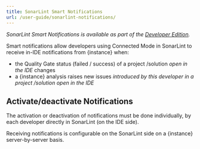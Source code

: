 ```yaml
---
title: SonarLint Smart Notifications
url: /user-guide/sonarlint-notifications/
---
```

<!-- sonarqube -->
_SonarLint Smart Notifications is available as part of the [Developer Edition](https://redirect.sonarsource.com/editions/developer.html)._
<!-- /sonarqube -->

Smart notifications allow developers using Connected Mode in SonarLint to receive in-IDE notifications from {instance} when:

* the Quality Gate status (failed / success) of a project /solution _open in the IDE_ changes
* a {instance} analysis raises new issues _introduced by this developer in a project /solution open in the IDE_

## Activate/deactivate Notifications
The activation or deactivation of notifications must be done individually, by each developer directly in SonarLint (on the IDE side).

<!-- sonarqube -->
Receiving notifications is configurable on the SonarLint side on a {instance} server-by-server basis.
<!-- /sonarqube -->
